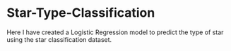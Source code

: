 # Star-Type-Classification
Here I have created a Logistic Regression model to predict the type of star using the star classification dataset. 
